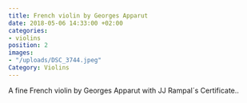 ```yaml
---
title: French violin by Georges Apparut
date: 2018-05-06 14:33:00 +02:00
categories:
- violins
position: 2
images:
- "/uploads/DSC_3744.jpeg"
Category: Violins
---
```


A fine French violin by Georges Apparut with JJ Rampal´s Certificate..
